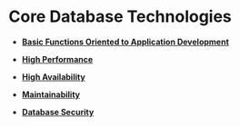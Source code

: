 # Core Database Technologies<a name="EN-US_CONCEPT_0289895656"></a>

-   **[Basic Functions Oriented to Application Development](basic-functions-oriented-to-application-development.md)**  

-   **[High Performance](high-performance.md)**  

-   **[High Availability](high-availability.md)**  

-   **[Maintainability](maintainability.md)**  

-   **[Database Security](database-security.md)**  
